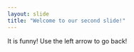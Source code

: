 ```yaml
---
layout: slide
title: "Welcome to our second slide!"
---
```

It is funny!
Use the left arrow to go back!

